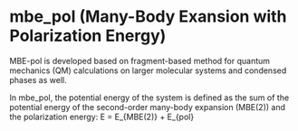 # mbe_pol (Many-Body Exansion with Polarization Energy)

MBE-pol is developed based on fragment-based method for quantum mechanics (QM) calculations on larger molecular systems and condensed phases as well. 

In mbe_pol, the potential energy of the system is defined as the sum of the potential energy of the second-order many-body expansion (MBE(2)) and the polarization energy: E = E_{MBE(2)} + E_{pol}

